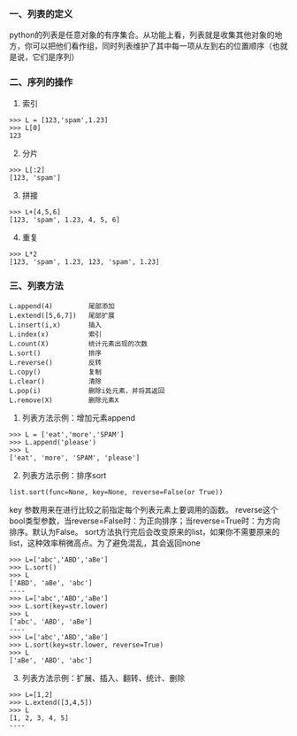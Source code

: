 ### 一、列表的定义
python的列表是任意对象的有序集合。从功能上看，列表就是收集其他对象的地方，你可以把他们看作组，同时列表维护了其中每一项从左到右的位置顺序（也就是说，它们是序列）
### 二、序列的操作
1. 索引
```
>>> L = [123,'spam',1.23]
>>> L[0]
123
```
2. 分片
```
>>> L[:2]
[123, 'spam']
```
3. 拼接
```
>>> L+[4,5,6]
[123, 'spam', 1.23, 4, 5, 6]
```
4. 重复
```
>>> L*2
[123, 'spam', 1.23, 123, 'spam', 1.23]
```
### 三、列表方法
```
L.append(4)         尾部添加
L.extend([5,6,7])   尾部扩展
L.insert(i,x)       插入
L.index(x)          索引
L.count(X)          统计元素出现的次数
L.sort()            排序
L.reverse()         反转
L.copy()            复制
L.clear()           清除
L.pop(i)            删除i处元素，并将其返回
L.remove(X)         删除元素X
```
1. 列表方法示例：增加元素append
```
>>> L = ['eat','more','SPAM']
>>> L.append('please')
>>> L
['eat', 'more', 'SPAM', 'please']
```
2. 列表方法示例：排序sort
```
list.sort(func=None, key=None, reverse=False(or True))
```
key 参数用来在进行比较之前指定每个列表元素上要调用的函数。
reverse这个bool类型参数，当reverse=False时：为正向排序；当reverse=True时：为方向排序。默认为False。
sort方法执行完后会改变原来的list，如果你不需要原来的list，这种效率稍微高点。为了避免混乱，其会返回none
```
>>> L=['abc','ABD','aBe']
>>> L.sort()
>>> L
['ABD', 'aBe', 'abc']
----
>>> L=['abc','ABD','aBe']
>>> L.sort(key=str.lower)
>>> L
['abc', 'ABD', 'aBe']
----
>>> L=['abc','ABD','aBe']
>>> L.sort(key=str.lower, reverse=True)
>>> L
['aBe', 'ABD', 'abc']
```
3. 列表方法示例：扩展、插入、翻转、统计、删除
```
>>> L=[1,2]
>>> L.extend([3,4,5])
>>> L
[1, 2, 3, 4, 5]
----

```
